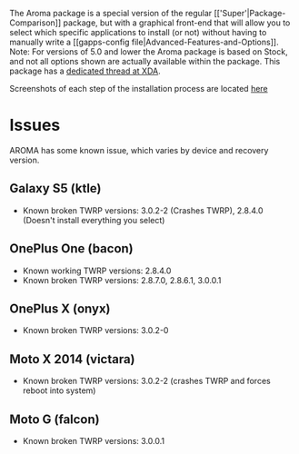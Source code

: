 The Aroma package is a special version of the regular [['Super'|Package-Comparison]] package, but with a graphical front-end that will allow you to select which specific applications to install (or not) without having to manually write a [[gapps-config file|Advanced-Features-and-Options]]. Note: For versions of 5.0 and lower the Aroma package is based on Stock, and not all options shown are actually available within the package.
This package has a [dedicated thread at XDA](http://forum.xda-developers.com/android/general/open-gapps-aroma-installer-t3010798).

Screenshots of each step of the installation process are located [here](https://imgur.com/a/c9Jir)

# Issues
AROMA has some known issue, which varies by device and recovery version.

## Galaxy S5 (ktle)
* Known broken TWRP versions: 3.0.2-2 (Crashes TWRP), 2.8.4.0 (Doesn't install everything you select)

## OnePlus One (bacon)
* Known working TWRP versions: 2.8.4.0 
* Known broken TWRP versions: 2.8.7.0, 2.8.6.1, 3.0.0.1

## OnePlus X (onyx)
* Known broken TWRP versions: 3.0.2-0

## Moto X 2014 (victara)
* Known broken TWRP versions: 3.0.2-2 (crashes TWRP and forces reboot into system)

## Moto G (falcon)
* Known broken TWRP versions: 3.0.0.1